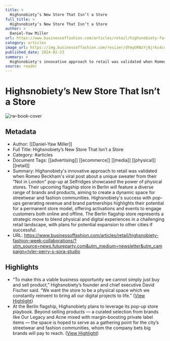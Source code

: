 ```yaml
---
title: >
  Highsnobiety’s New Store That Isn’t a Store
full_title: >
  Highsnobiety’s New Store That Isn’t a Store
author: >
  Daniel-Yaw Miller
url: https://www.businessoffashion.com/articles/retail/highsnobiety-fashion-week-collaborations/?utm_source=news.futureparty.com&utm_medium=newsletter&utm_campaign=tyler-perry-s-sora-studio
category: articles
image_url: https://img.businessoffashion.com/resizer/dYmyURNzYjAjrkc4cchquKcVvuI=/1200x630/filters:format(jpg):quality(70)/cloudfront-eu-central-1.images.arcpublishing.com/businessoffashion/WPL2VHSG3NCVJAKNQCLRSRF57U.jpg
published_date: 2024-02-23
summary: >
  Highsnobiety's innovative approach to retail was validated when Romeo Beckham's viral post about a unique sweater from their "Not in London" pop-up at Selfridges showcased the power of physical stores. Their upcoming flagship store in Berlin will feature a diverse range of brands and products, aiming to create a dynamic space for streetwear and fashion communities. Highsnobiety's success with pop-ups generating revenue and brand partnerships highlights their potential for a permanent store model, offering activations and events to engage customers both online and offline. The Berlin flagship store represents a strategic move to blend physical and digital experiences in a challenging retail landscape, with plans for potential expansion to other cities if successful.
source: reader
---
```

# Highsnobiety’s New Store That Isn’t a Store

![rw-book-cover](https://img.businessoffashion.com/resizer/dYmyURNzYjAjrkc4cchquKcVvuI=/1200x630/filters:format(jpg):quality(70)/cloudfront-eu-central-1.images.arcpublishing.com/businessoffashion/WPL2VHSG3NCVJAKNQCLRSRF57U.jpg)

## Metadata
- Author: [[Daniel-Yaw Miller]]
- Full Title: Highsnobiety’s New Store That Isn’t a Store
- Category: #articles
- Document Tags: [[advertising]] [[ecommerce]] [[media]] [[physical]] [[retail]] 
- Summary: Highsnobiety's innovative approach to retail was validated when Romeo Beckham's viral post about a unique sweater from their "Not in London" pop-up at Selfridges showcased the power of physical stores. Their upcoming flagship store in Berlin will feature a diverse range of brands and products, aiming to create a dynamic space for streetwear and fashion communities. Highsnobiety's success with pop-ups generating revenue and brand partnerships highlights their potential for a permanent store model, offering activations and events to engage customers both online and offline. The Berlin flagship store represents a strategic move to blend physical and digital experiences in a challenging retail landscape, with plans for potential expansion to other cities if successful.
- URL: https://www.businessoffashion.com/articles/retail/highsnobiety-fashion-week-collaborations/?utm_source=news.futureparty.com&utm_medium=newsletter&utm_campaign=tyler-perry-s-sora-studio

## Highlights
- “To make this a viable business opportunity we cannot simply just buy and sell product,” Highsnobiety’s founder and chief executive David Fischer said. “We want the store to be a physical space which we constantly reinvent to bring all our digital projects to life.” ([View Highlight](https://read.readwise.io/read/01hqn4qk93wdkh51cpr7f9szyw))
- At the Berlin flagship, Highsnobiety plans to leverage its pop-up store playbook. Beyond selling products — a curated selection from brands like Our Legacy and Acne mixed with margin-boosting private label items — the space is hoped to serve as a gathering point for the city’s streetwear and fashion communities, whom the company bets big brands will pay to reach. ([View Highlight](https://read.readwise.io/read/01hqn4s66d5sfg745mr7yjh0jp))


